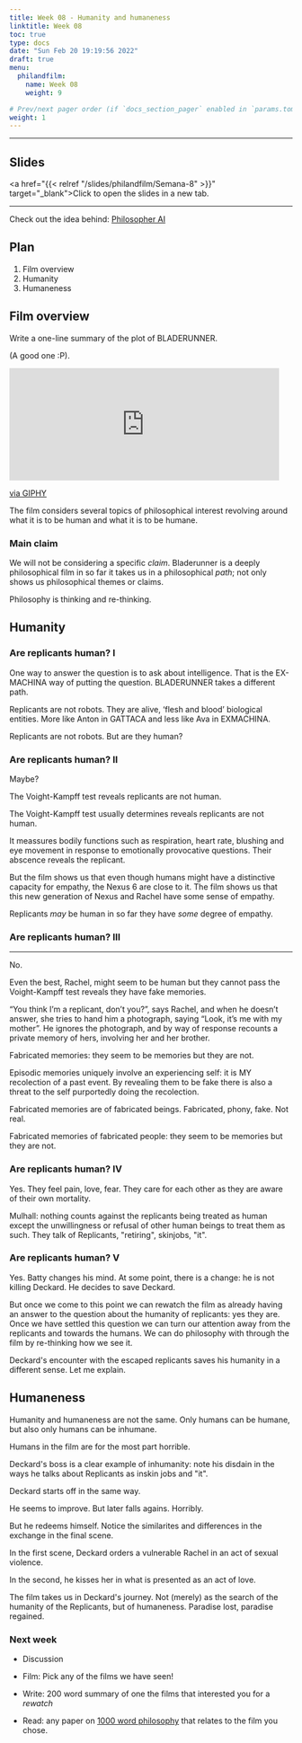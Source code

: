 ```yaml
---
title: Week 08 - Humanity and humaneness
linktitle: Week 08 
toc: true
type: docs
date: "Sun Feb 20 19:19:56 2022"
draft: true
menu:
  philandfilm:
    name: Week 08
    weight: 9

# Prev/next pager order (if `docs_section_pager` enabled in `params.toml`)
weight: 1
---
```


---

## Slides


<a href="{{< relref "/slides/philandfilm/Semana-8" >}}" target="_blank">Click to open the slides in a new tab.</a>

---



Check out the idea behind: [Philosopher AI](https://philosopherai.com)


## Plan


1.  Film overview
2.  Humanity
3.  Humaneness


## Film overview

Write a one-line summary of the plot of BLADERUNNER.

(A good one :P).

<iframe src="https://giphy.com/embed/GSo6B8zI9QUNi" width="480" height="200" frameBorder="0" class="giphy-embed" allowFullScreen></iframe><p><a href="https://giphy.com/gifs/technoir-art-film-GSo6B8zI9QUNi">via GIPHY</a></p>

The film considers several topics of philosophical interest revolving around what it is to be human and what it is to be humane.

### Main claim

We will not be considering a specific *claim*. Bladerunner is a deeply philosophical film in so far it takes us in a philosophical *path*; not only shows us philosophical themes or claims.

Philosophy is thinking and re-thinking.

## Humanity


### Are replicants human? I 

One way to answer the question is to ask about intelligence. That is the EX-MACHINA way of putting the question. BLADERUNNER takes a different path.

Replicants are not robots. They are alive, ‘flesh and blood’ biological entities. More like Anton in GATTACA and less like Ava in EXMACHINA.

Replicants are not robots. But are they human?

### Are replicants human? II

Maybe?

The Voight-Kampff test reveals replicants are not human.

The Voight-Kampff test usually determines reveals replicants are not human.

It meassures bodily functions such as respiration, heart rate, blushing and eye movement in response to emotionally provocative questions. Their abscence reveals the replicant.

But the film shows us that even though humans might have a distinctive capacity for empathy, the Nexus 6 are close to it. The film shows us that this new generation of Nexus and Rachel have some sense of empathy.

Replicants *may* be human in so far they have *some* degree of empathy.

### Are replicants human? III
------------------------

No.

Even the best, Rachel, might seem to be human but they cannot pass the Voight-Kampff test reveals they have fake memories.

“You think I’m a replicant, don’t you?”, says Rachel, and when he doesn’t answer, she tries to hand him a photograph, saying “Look, it’s me with my mother”. He ignores the photograph, and by way of response recounts a private memory of hers, involving her and her brother.

Fabricated memories: they seem to be memories but they are not.

Episodic memories uniquely involve an experiencing self: it is MY recolection of a past event. By revealing them to be fake there is also a threat to the self purportedly doing the recolection.

Fabricated memories are of fabricated beings. Fabricated, phony, fake. Not real.

Fabricated memories of fabricated people: they seem to be memories but they are not.

### Are replicants human? IV


Yes. They feel pain, love, fear. They care for each other as they are aware of their own mortality.

Mulhall: nothing counts against the replicants being treated as human except the unwillingness or refusal of other human beings to treat them as such. They talk of Replicants, "retiring", skinjobs, "it".

### Are replicants human? V


Yes. Batty changes his mind. At some point, there is a change: he is not killing Deckard. He decides to save Deckard.

But once we come to this point we can rewatch the film as already having an answer to the question about the humanity of replicants: yes they are. Once we have settled this question we can turn our attention away from the replicants and towards the humans. We can do philosophy with through the film by re-thinking how we see it.

Deckard's encounter with the escaped replicants saves his humanity in a different sense. Let me explain.

## Humaneness


Humanity and humaneness are not the same. Only humans can be humane, but also only humans can be inhumane.

Humans in the film are for the most part horrible.

Deckard's boss is a clear example of inhumanity: note his disdain in the ways he talks about Replicants as inskin jobs and "it".

Deckard starts off in the same way.

He seems to improve. But later falls agains. Horribly.

But he redeems himself. Notice the similarites and differences in the exchange in the final scene.

In the first scene, Deckard orders a vulnerable Rachel in an act of sexual violence.

In the second, he kisses her in what is presented as an act of love.

The film takes us in Deckard's journey. Not (merely) as the search of the humanity of the Replicants, but of humaneness. Paradise lost, paradise regained.

### Next week

* Discussion

* Film: Pick any of the films we have seen!
* Write: 200 word summary of one the films that interested you for a *rewatch*
* Read: any paper on [1000 word philosophy](http://1000wordphilosophy.com) that relates to the film you chose.

